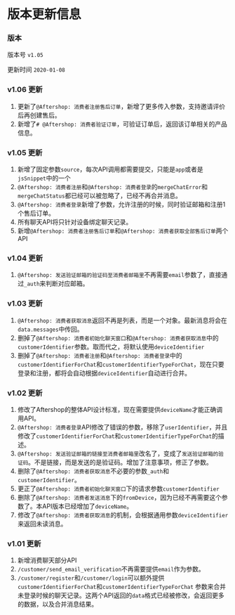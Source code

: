 # 版本更新信息

### 版本

版本号 `v1.05`

更新时间 `2020-01-08`

### v1.06 更新
1. 更新了`@Aftershop: 消费者注册售后订单`，新增了更多传入参数，支持邀请评价后再创建售后。
2. 新增了`# @Aftershop: 消费者验证订单`，可验证订单后，返回该订单相关的产品信息。

### v1.05 更新
1. 新增了固定参数`source`，每次API调用都需要提交，只能是`app`或者是`jsSnippet`中的一个 
2. `@Aftershop: 消费者注册`和`@Aftershop: 消费者登录`的`mergeChatError`和`mergeChatStatus`都已经可以被忽略了，已经不再合并消息。
3. `@Aftershop: 消费者登录`新增了参数，允许注册的时候，同时验证邮箱和注册1个售后订单。
4. 所有聊天API将只针对设备绑定聊天记录。
5. 新增`@Aftershop: 消费者注册售后订单`和`@Aftershop: 消费者获取全部售后订单`两个API

### v1.04 更新
1. `@Aftershop: 发送验证邮箱的验证码至消费者邮箱里`不再需要`email`参数了，直接通过`_auth`来判断对应邮箱。

### v1.03 更新
1. `@Aftershop: 消费者获取消息`返回不再是列表，而是一个对象。最新消息将会在`data.messages`中传回。
2. 删掉了`@Aftershop: 消费者初始化聊天窗口`和`@Aftershop: 消费者获取消息`中的`customerIdentifier`参数。取而代之，将默认使用`deviceIdentifier`
3. 删掉了`@Aftershop: 消费者注册`和`@Aftershop: 消费者登录`中的`customerIdentifierForChat`和`customerIdentifierTypeForChat`，现在只要登录和注册，都将会自动根据`deviceIdentifier`自动进行合并。
 

### v1.02 更新
1. 修改了Aftershop的整体API设计标准，现在需要提供`deviceName`才能正确调用API。
2. `@Aftershop: 消费者登录`API修改了错误的参数，移除了`userIdentifier`，并且修改了`customerIdentifierForChat`和`customerIdentifierTypeForChat`的描述。
3. `@Aftershop: 发送验证邮箱的链接至消费者邮箱里`改名了，变成了`发送验证邮箱的验证码`。不是链接，而是发送的是验证码。增加了注意事项，修正了参数。
4. 删除了`@Aftershop: 消费者获取消息`不必要的参数`_auth`和`customerIdentifier`。
5. 更正了`@Aftershop: 消费者初始化聊天窗口`下的请求参数`customerIdentifier`
6. 删除了`@Aftershop: 消费者发送消息`下的`fromDevice`，因为已经不再需要这个参数了。本API版本已经增加了`deviceName`。
7. 修改了`@Aftershop: 消费者获取消息`的机制，会根据通用参数`deviceIdentifier`来返回未读消息。

### v1.01 更新

1. 新增消费聊天部分API
2. `/customer/send_email_verification`不再需要提供`email`作为参数。
3. `/customer/register`和`/customer/login`可以额外提供`customerIdentifierForChat`和`customerIdentifierTypeForChat`
参数来合并未登录时候的聊天记录。这两个API返回的`data`格式已经被修改，会返回更多的数据，以及合并消息结果。


